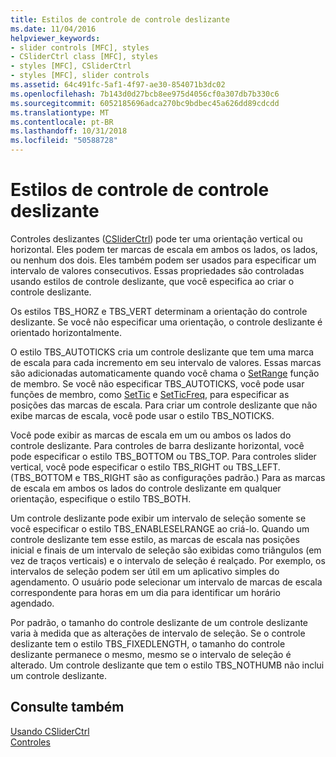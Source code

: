 ```yaml
---
title: Estilos de controle de controle deslizante
ms.date: 11/04/2016
helpviewer_keywords:
- slider controls [MFC], styles
- CSliderCtrl class [MFC], styles
- styles [MFC], CSliderCtrl
- styles [MFC], slider controls
ms.assetid: 64c491fc-5af1-4f97-ae30-854071b3dc02
ms.openlocfilehash: 7b143d0d27bcb8ee975d4056cf0a307db7b330c6
ms.sourcegitcommit: 6052185696adca270bc9bdbec45a626dd89cdcdd
ms.translationtype: MT
ms.contentlocale: pt-BR
ms.lasthandoff: 10/31/2018
ms.locfileid: "50588728"
---
```

# <a name="slider-control-styles"></a>Estilos de controle de controle deslizante

Controles deslizantes ([CSliderCtrl](../mfc/reference/csliderctrl-class.md)) pode ter uma orientação vertical ou horizontal. Eles podem ter marcas de escala em ambos os lados, os lados, ou nenhum dos dois. Eles também podem ser usados para especificar um intervalo de valores consecutivos. Essas propriedades são controladas usando estilos de controle deslizante, que você especifica ao criar o controle deslizante.

Os estilos TBS_HORZ e TBS_VERT determinam a orientação do controle deslizante. Se você não especificar uma orientação, o controle deslizante é orientado horizontalmente.

O estilo TBS_AUTOTICKS cria um controle deslizante que tem uma marca de escala para cada incremento em seu intervalo de valores. Essas marcas são adicionadas automaticamente quando você chama o [SetRange](../mfc/reference/csliderctrl-class.md#setrange) função de membro. Se você não especificar TBS_AUTOTICKS, você pode usar funções de membro, como [SetTic](../mfc/reference/csliderctrl-class.md#settic) e [SetTicFreq](../mfc/reference/csliderctrl-class.md#setticfreq), para especificar as posições das marcas de escala. Para criar um controle deslizante que não exibe marcas de escala, você pode usar o estilo TBS_NOTICKS.

Você pode exibir as marcas de escala em um ou ambos os lados do controle deslizante. Para controles de barra deslizante horizontal, você pode especificar o estilo TBS_BOTTOM ou TBS_TOP. Para controles slider vertical, você pode especificar o estilo TBS_RIGHT ou TBS_LEFT. (TBS_BOTTOM e TBS_RIGHT são as configurações padrão.) Para as marcas de escala em ambos os lados do controle deslizante em qualquer orientação, especifique o estilo TBS_BOTH.

Um controle deslizante pode exibir um intervalo de seleção somente se você especificar o estilo TBS_ENABLESELRANGE ao criá-lo. Quando um controle deslizante tem esse estilo, as marcas de escala nas posições inicial e finais de um intervalo de seleção são exibidas como triângulos (em vez de traços verticais) e o intervalo de seleção é realçado. Por exemplo, os intervalos de seleção podem ser útil em um aplicativo simples do agendamento. O usuário pode selecionar um intervalo de marcas de escala correspondente para horas em um dia para identificar um horário agendado.

Por padrão, o tamanho do controle deslizante de um controle deslizante varia à medida que as alterações de intervalo de seleção. Se o controle deslizante tem o estilo TBS_FIXEDLENGTH, o tamanho do controle deslizante permanece o mesmo, mesmo se o intervalo de seleção é alterado. Um controle deslizante que tem o estilo TBS_NOTHUMB não inclui um controle deslizante.

## <a name="see-also"></a>Consulte também

[Usando CSliderCtrl](../mfc/using-csliderctrl.md)<br/>
[Controles](../mfc/controls-mfc.md)

